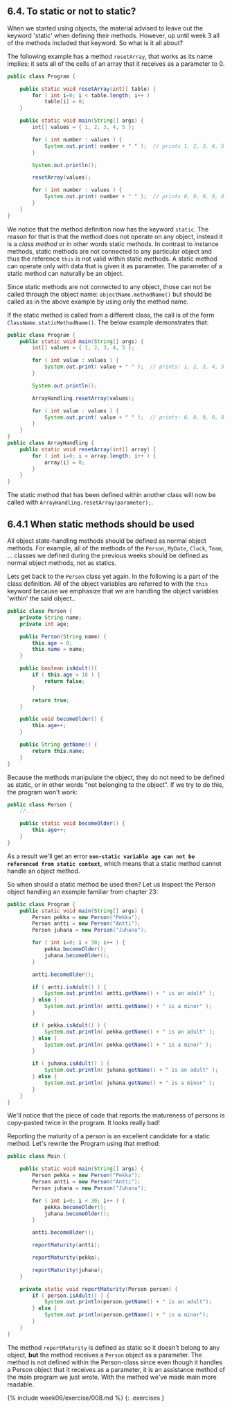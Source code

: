 ## 6.4. To static or not to static?

When we started using objects, the material advised to leave out the keyword 'static' when defining their methods. However, up until week 3 all of the methods included that keyword. So what is it all about?

The following example has a method `resetArray`, that works as its name implies; it sets all of the cells of an array that it receives as a parameter to 0.

```java
public class Program {

    public static void resetArray(int[] table) {
        for ( int i=0; i < table.length; i++ )
            table[i] = 0;
    }

    public static void main(String[] args) {
        int[] values = { 1, 2, 3, 4, 5 };

        for ( int number : values ) {
            System.out.print( number + " " );  // prints 1, 2, 3, 4, 5
        }

        System.out.println();

        resetArray(values);

        for ( int number : values ) {
            System.out.print( number + " " );  // prints 0, 0, 0, 0, 0
        }
    }
}
```

We notice that the method definition now has the keyword `static`. The reason for that is that the method does not operate on any object, instead it is a *class method* or in other words static methods. In contrast to instance methods, static methods are not connected to any particular object and thus the reference `this` is not valid within static methods. A static method can operate only with data that is given it as parameter. The parameter of a static method can naturally be an object.

Since static methods are not connected to any object, those can not be called through the object name: `objectName.methodName()` but should be called as in the above example by using only the method name.

If the static method is called from a different class, the call is of the form `ClassName.staticMethodName()`. The below example demonstrates that:

```java
public class Program {
    public static void main(String[] args) {
        int[] values = { 1, 2, 3, 4, 5 };

        for ( int value : values ) {
            System.out.print( value + " " );  // prints: 1, 2, 3, 4, 5
        }

        System.out.println();

        ArrayHandling.resetArray(values);

        for ( int value : values ) {
            System.out.print( value + " " );  // prints: 0, 0, 0, 0, 0
        }
    }
}
public class ArrayHandling {
    public static void resetArray(int[] array) {
        for ( int i=0; i < array.length; i++ ) {
            array[i] = 0;
        }
    }
}
```

The static method that has been defined within another class will now be called with `ArrayHandling.resetArray(parameter);`.

## 6.4.1 When static methods should be used

All object state-handling methods should be defined as normal object methods. For example, all of the methods of the `Person`, `MyDate`, `Clock`, `Team`, ... classes we defined during the previous weeks should be defined as normal object methods, not as statics.

Lets get back to the `Person` class yet again. In the following is a part of the class definition. All of the object variables are referred to with the `this` keyword because we emphasize that we are handling the object variables 'within' the said object..

```java
public class Person {
    private String name;
    private int age;

    public Person(String name) {
        this.age = 0;
        this.name = name;
    }

    public boolean isAdult(){
        if ( this.age < 18 ) {
            return false;
        }

        return true;
    }

    public void becomeOlder() {
        this.age++;
    }

    public String getName() {
        return this.name;
    }
}
```

Because the methods manipulate the object, they do not need to be defined as static, or in other words "not belonging to the object". If we try to do this, the program won't work:

```java
public class Person {
    //...

    public static void becomeOlder() {
        this.age++;
    }
}
```

As a result we'll get an error **`non-static variable age can not be referenced from static context`**, which means that a static method cannot handle an object method.

So when should a static method be used then? Let us inspect the Person object handling an example familiar from chapter 23:

```java
public class Program {
    public static void main(String[] args) {
        Person pekka = new Person("Pekka");
        Person antti = new Person("Antti");
        Person juhana = new Person("Juhana");

        for ( int i=0; i < 30; i++ ) {
            pekka.becomeOlder();
            juhana.becomeOlder();
        }

        antti.becomeOlder();

        if ( antti.isAdult() ) {
            System.out.println( antti.getName() + " is an adult" );
        } else {
            System.out.println( antti.getName() + " is a minor" );
        }

        if ( pekka.isAdult() ) {
            System.out.println( pekka.getName() + " is an adult" );
        } else {
            System.out.println( pekka.getName() + " is a minor" );
        }

        if ( juhana.isAdult() ) {
            System.out.println( juhana.getName() + " is an adult" );
        } else {
            System.out.println( juhana.getName() + " is a minor" );
        }
    }
}
```

We'll notice that the piece of code that reports the matureness of persons is copy-pasted twice in the program. It looks really bad!

Reporting the maturity of a person is an excellent candidate for a static method. Let's rewrite the Program using that method:

```java
public class Main {

    public static void main(String[] args) {
        Person pekka = new Person("Pekka");
        Person antti = new Person("Antti");
        Person juhana = new Person("Juhana");

        for ( int i=0; i < 30; i++ ) {
            pekka.becomeOlder();
            juhana.becomeOlder();
        }

        antti.becomeOlder();

        reportMaturity(antti);

        reportMaturity(pekka);

        reportMaturity(juhana);
    }

    private static void reportMaturity(Person person) {
        if ( person.isAdult() ) {
            System.out.println(person.getName() + " is an adult");
        } else {
            System.out.println(person.getName() + " is a minor");
        }
    }
}
```

The method `reportMaturity` is defined as static so it doesn't belong to any object, **but** the method receives a `Person` object as a parameter. The method is not defined within the Person-class since even though it handles a Person object that it receives as a parameter, it is an assistance method of the main program we just wrote. With the method we've made main more readable.

{% include week06/exercise/008.md %}
{: .exercises }
